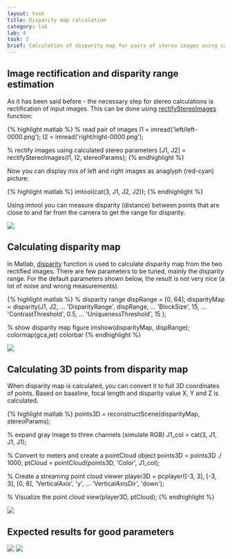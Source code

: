 ```yaml
---
layout: task
title: Disparity map calculation
category: lab
lab: 4
task: 2
brief: Calculation of disparity map for pairs of stereo images using calculated intrinsic and extrinsic parameters.
---
```



## Image rectification and disparity range estimation

As it has been said before - the necessary step for stereo calculations is rectification
of input images. This can be done using [rectifyStereoImages](https://www.mathworks.com/help/vision/ref/rectifystereoimages.html)
function:

{% highlight matlab %}
% read pair of images
I1 = imread('left/left-0000.png');
I2 = imread('right/right-0000.png');

% rectify images using calculated stereo parameters
[J1, J2] = rectifyStereoImages(I1, I2, stereoParams);
{% endhighlight %}

Now you can display mix of left and right images as anaglyph (red-cyan) picture:

{% highlight matlab %}
imtool(cat(3, J1, J2, J2));
{% endhighlight %}

Using imtool you can measure disparity (distance) between points that are close to and 
far from the camera to get the range for disparity.

![]({{site.baseurl}}/public/l4/imtool_1.jpg)

## Calculating disparity map

In Matlab, [disparity](https://www.mathworks.com/help/vision/ref/disparity.html) 
function is used to calculate disparity map from the two rectified images.
There are few parameters to be tuned, mainly the disparity range.
For the default parameters shown below, the result is not very nice (a lot of noise
and wrong measurements).

{% highlight matlab %}
% disparity range
dispRange = [0, 64];
disparityMap = disparity(J1, J2, ...
    'DisparityRange', dispRange, ...
    'BlockSize', 15, ...
    'ContrastThreshold', 0.5, ...
    'UniquenessThreshold', 15 );
	
% show disparity map
figure 
imshow(disparityMap, dispRange);
colormap(gca,jet) 
colorbar
{% endhighlight %}

![]({{site.baseurl}}/public/l4/disparity_1.jpg)

## Calculating 3D points from disparity map

When disparity map is calculated, you can convert it to full 3D coordinates of points.
Based on baseline, focal length and disparity value X, Y and Z is calculated.

{% highlight matlab %}
points3D = reconstructScene(disparityMap, stereoParams);

% expand gray image to three channels (simulate RGB)
J1_col = cat(3, J1, J1, J1);

% Convert to meters and create a pointCloud object
points3D = points3D ./ 1000;
ptCloud = pointCloud(points3D, 'Color', J1_col);

% Create a streaming point cloud viewer
player3D = pcplayer([-3, 3], [-3, 3], [0, 8], 'VerticalAxis', 'y', ...
    'VerticalAxisDir', 'down');

% Visualize the point cloud
view(player3D, ptCloud);
{% endhighlight %}


![]({{site.baseurl}}/public/l4/3d_1.jpg)

## Expected results for good parameters


![]({{site.baseurl}}/public/l4/disparity_2.jpg)
![]({{site.baseurl}}/public/l4/3d_2.jpg)